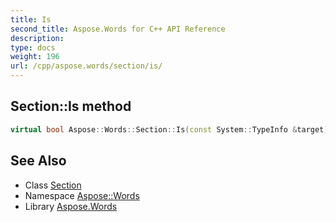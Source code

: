 ```yaml
---
title: Is
second_title: Aspose.Words for C++ API Reference
description: 
type: docs
weight: 196
url: /cpp/aspose.words/section/is/
---
```

## Section::Is method




```cpp
virtual bool Aspose::Words::Section::Is(const System::TypeInfo &target) const override
```

## See Also

* Class [Section](../)
* Namespace [Aspose::Words](../../)
* Library [Aspose.Words](../../../)
